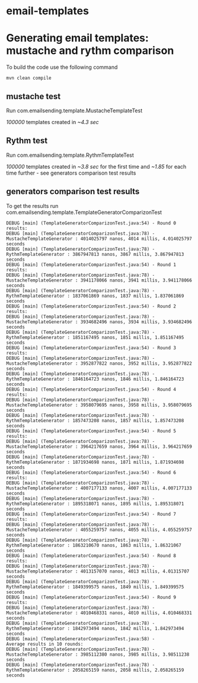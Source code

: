 email-templates
===============

# Generating email templates: mustache and rythm comparison

To build the code use the following command

	mvn clean compile
	
## mustache test

Run com.emailsending.template.MustacheTemplateTest

*100000* templates created in *~4.3 sec* 

## Rythm test

Run com.emailsending.template.RythmTemplateTest

*100000* templates created in *~3.8 sec* for the first time and *~1.85* for each time further - see generators comparison test results 

## generators comparison test results

To get the results run com.emailsending.template.TemplateGeneratorComparizonTest

	DEBUG [main] (TemplateGeneratorComparizonTest.java:54) - Round 0 results:
	DEBUG [main] (TemplateGeneratorComparizonTest.java:78) - MustacheTemplateGenerator : 4014025797 nanos, 4014 millis, 4.014025797 seconds
	DEBUG [main] (TemplateGeneratorComparizonTest.java:78) - RythmTemplateGenerator : 3867947813 nanos, 3867 millis, 3.867947813 seconds
	DEBUG [main] (TemplateGeneratorComparizonTest.java:54) - Round 1 results:
	DEBUG [main] (TemplateGeneratorComparizonTest.java:78) - MustacheTemplateGenerator : 3941178066 nanos, 3941 millis, 3.941178066 seconds
	DEBUG [main] (TemplateGeneratorComparizonTest.java:78) - RythmTemplateGenerator : 1837061869 nanos, 1837 millis, 1.837061869 seconds
	DEBUG [main] (TemplateGeneratorComparizonTest.java:54) - Round 2 results:
	DEBUG [main] (TemplateGeneratorComparizonTest.java:78) - MustacheTemplateGenerator : 3934682496 nanos, 3934 millis, 3.934682496 seconds
	DEBUG [main] (TemplateGeneratorComparizonTest.java:78) - RythmTemplateGenerator : 1851167495 nanos, 1851 millis, 1.851167495 seconds
	DEBUG [main] (TemplateGeneratorComparizonTest.java:54) - Round 3 results:
	DEBUG [main] (TemplateGeneratorComparizonTest.java:78) - MustacheTemplateGenerator : 3952877822 nanos, 3952 millis, 3.952877822 seconds
	DEBUG [main] (TemplateGeneratorComparizonTest.java:78) - RythmTemplateGenerator : 1846164723 nanos, 1846 millis, 1.846164723 seconds
	DEBUG [main] (TemplateGeneratorComparizonTest.java:54) - Round 4 results:
	DEBUG [main] (TemplateGeneratorComparizonTest.java:78) - MustacheTemplateGenerator : 3958079695 nanos, 3958 millis, 3.958079695 seconds
	DEBUG [main] (TemplateGeneratorComparizonTest.java:78) - RythmTemplateGenerator : 1857473208 nanos, 1857 millis, 1.857473208 seconds
	DEBUG [main] (TemplateGeneratorComparizonTest.java:54) - Round 5 results:
	DEBUG [main] (TemplateGeneratorComparizonTest.java:78) - MustacheTemplateGenerator : 3964217659 nanos, 3964 millis, 3.964217659 seconds
	DEBUG [main] (TemplateGeneratorComparizonTest.java:78) - RythmTemplateGenerator : 1871934698 nanos, 1871 millis, 1.871934698 seconds
	DEBUG [main] (TemplateGeneratorComparizonTest.java:54) - Round 6 results:
	DEBUG [main] (TemplateGeneratorComparizonTest.java:78) - MustacheTemplateGenerator : 4007177133 nanos, 4007 millis, 4.007177133 seconds
	DEBUG [main] (TemplateGeneratorComparizonTest.java:78) - RythmTemplateGenerator : 1895318071 nanos, 1895 millis, 1.895318071 seconds
	DEBUG [main] (TemplateGeneratorComparizonTest.java:54) - Round 7 results:
	DEBUG [main] (TemplateGeneratorComparizonTest.java:78) - MustacheTemplateGenerator : 4055259757 nanos, 4055 millis, 4.055259757 seconds
	DEBUG [main] (TemplateGeneratorComparizonTest.java:78) - RythmTemplateGenerator : 1863210670 nanos, 1863 millis, 1.86321067 seconds
	DEBUG [main] (TemplateGeneratorComparizonTest.java:54) - Round 8 results:
	DEBUG [main] (TemplateGeneratorComparizonTest.java:78) - MustacheTemplateGenerator : 4013157070 nanos, 4013 millis, 4.01315707 seconds
	DEBUG [main] (TemplateGeneratorComparizonTest.java:78) - RythmTemplateGenerator : 1849399575 nanos, 1849 millis, 1.849399575 seconds
	DEBUG [main] (TemplateGeneratorComparizonTest.java:54) - Round 9 results:
	DEBUG [main] (TemplateGeneratorComparizonTest.java:78) - MustacheTemplateGenerator : 4010468331 nanos, 4010 millis, 4.010468331 seconds
	DEBUG [main] (TemplateGeneratorComparizonTest.java:78) - RythmTemplateGenerator : 1842973494 nanos, 1842 millis, 1.842973494 seconds
	DEBUG [main] (TemplateGeneratorComparizonTest.java:58) - 
	Average results in 10 rounds:
	DEBUG [main] (TemplateGeneratorComparizonTest.java:78) - MustacheTemplateGenerator : 3985112380 nanos, 3985 millis, 3.98511238 seconds
	DEBUG [main] (TemplateGeneratorComparizonTest.java:78) - RythmTemplateGenerator : 2058265159 nanos, 2058 millis, 2.058265159 seconds

